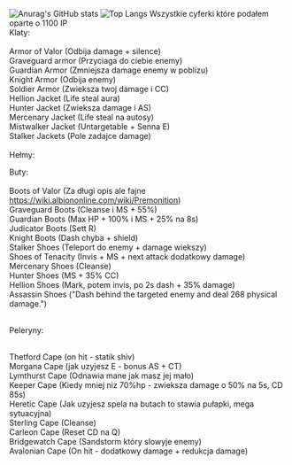 ![Anurag's GitHub stats](https://github-readme-stats.vercel.app/api?username=Kowaak&show_icons=true&theme=dracula)
![Top Langs](https://github-readme-stats.vercel.app/api/top-langs/?username=Kowaak&layout=pie&theme=dracula)
Wszystkie cyferki które podałem oparte o 1100 IP<br>
Klaty:<br>
<br>
Armor of Valor (Odbija damage + silence)<br>
Graveguard armor (Przyciaga do ciebie enemy)<br>
Guardian Armor (Zmniejsza damage enemy w poblizu)<br>
Knight Armor (Odbija enemy)<br>
Soldier Armor (Zwieksza twoj damage i CC)<br>
Hellion Jacket (Life steal aura)<br>
Hunter Jacket (Zwieksza damage i AS)<br>
Mercenary Jacket (Life steal na autosy)<br>
Mistwalker Jacket (Untargetable + Senna E)<br>
Stalker Jackets (Pole zadajce damage) <br>
<br>
Hełmy:<br>



Buty:<br>
<br>
Boots of Valor (Za długi opis ale fajne https://wiki.albiononline.com/wiki/Premonition)<br>
Graveguard Boots (Cleanse i MS + 55%)<br>
Guardian Boots (Max HP + 100% i MS + 25% na 8s)<br>
Judicator Boots (Sett R)<br>
Knight Boots (Dash chyba + shield)<br>
Stalker Shoes (Teleport do enemy + damage wiekszy)<br>
Shoes of Tenacity (Invis + MS + next attack dodatkowy damage)<br>
Mercenary Shoes (Cleanse)<br>
Hunter Shoes (MS + 35% CC)<br>
Hellion Shoes (Mark, potem invis, po 2s dash + 35% damage)<br>
Assassin Shoes ("Dash behind the targeted enemy and deal 268 physical damage.")<br><br>

Peleryny:<br><br>

Thetford Cape (on hit - statik shiv)<br>
Morgana Cape (jak uzyjesz E - bonus AS + CT)<br>
Lymthurst Cape (Odnawia mane jak masz jej mało)<br>
Keeper Cape (Kiedy mniej niz 70%hp - zwieksza damage o 50% na 5s, CD 85s)<br>
Heretic Cape (Jak uzyjesz spela na butach to stawia pułapki, mega sytuacyjna)<br>
Sterling Cape (Cleanse)<br>
Carleon Cape (Reset CD na Q)<br>
Bridgewatch Cape (Sandstorm który slowyje enemy)<br>
Avalonian Cape (On hit - dodatkowy damage + redukcja damage)<br>

<!--
**Kowaak/Kowaak** is a ✨ _special_ ✨ repository because its `README.md` (this file) appears on your GitHub profile.
Here are some ideas to get you started:
- 🔭 I’m currently working on ...
- 🌱 I’m currently learning ...
- 👯 I’m looking to collaborate on ...
- 🤔 I’m looking for help with ...
- 💬 Ask me about ...
- 📫 How to reach me: ...
- 😄 Pronouns: ...
- ⚡ Fun fact: ...
-->
